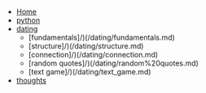 <!-- docs/_sidebar.md -->

* [Home](/README.md)
* [python](/python]/)
* [dating](/[structure]/)
	* [fundamentals]/)(/dating/fundamentals.md)
	* [structure]/)(/dating/structure.md)
	* [connection]/)(/dating/connection.md)
	* [random quotes]/)(/dating/random%20quotes.md)
	* [text game]/)(/dating/text_game.md)
* [thoughts](/thoughts]/)


